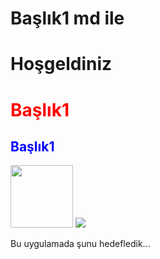 # Başlık1 md ile
<h1>Hoşgeldiniz</h1>
<h1 style="color:red">Başlık1</h1>
<h2 style="color:blue">Başlık1</h2>

<img height="100" src="https://www.google.com/imgres?q=python&imgurl=https%3A%2F%2Fprojects-static.raspberrypi.org%2Fcollections%2Fassets%2Fpython_placeholder.png&imgrefurl=https%3A%2F%2Fprojects.raspberrypi.org%2Fen%2Fcollections%2Fpython&docid=FPJ7bD5mdwgn8M&tbnid=WpfKm4kOuZChkM&vet=12ahUKEwiHroWfzbmLAxUtXvEDHUfIBOIQM3oECH8QAA..i&w=1778&h=1000&hcb=2&itg=1&ved=2ahUKEwiHroWfzbmLAxUtXvEDHUfIBOIQM3oECH8QAA"/>

<img src="image/codeimage.jfif"/>
<p>Bu uygulamada şunu hedefledik...</p>